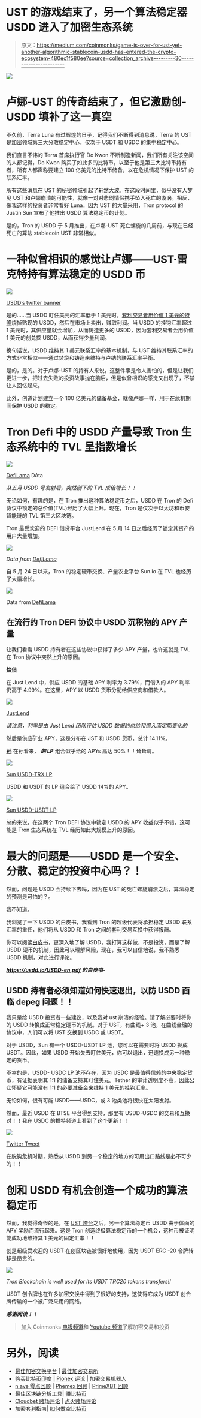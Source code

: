 # UST 的游戏结束了，另一个算法稳定器 USDD 进入了加密生态系统

> 原文：<https://medium.com/coinmonks/game-is-over-for-ust-yet-another-algorithmic-stablecoin-usdd-has-entered-the-crypto-ecosystem-480ec1f580ee?source=collection_archive---------30----------------------->

![](img/be51d4fb5153bee7d8220d2e1bf8705a.png)

# 卢娜-UST 的传奇结束了，但它激励创-USDD 填补了这一真空

不久前，Terra Luna 有过辉煌的日子，记得我们不断得到消息说，Terra 的 UST 是加密领域第三大分散稳定中心，仅次于 USDT 和 USDC 的集中稳定中心。

我们直言不讳的 Terra 首席执行官 Do Kwon 不断制造新闻，我们所有关注该空间的人都记得，Do Kwon 购买了如此多的比特币，以至于他是第三大比特币持有者，所有人都声称要建立 100 亿美元的比特币储备，以在危机情况下保护 UST 的联系汇率。

所有这些消息在 UST 的秘密领域引起了轩然大波。在这段时间里，似乎没有人梦见 UST 和卢娜崩溃的可能性，就像一对对悲剧情侣携手坠入死亡的漩涡。相反，像我这样的投资者非常看好 Luna，因为 UST 的大量采用，Tron protocol 的 Justin Sun 宣布了他推出 USDD 算法稳定币的计划。

是的，Tron 的 USDD 于 5 月推出，在卢娜-UST 死亡螺旋的几周前，与现在已经死亡的算法 stablecoin UST 非常相似。

# 一种似曾相识的感觉让卢娜——UST·雷克特持有算法稳定的 USDD 币

![](img/a60da92ec498e90a092397a3edaab5c4.png)

[USDD’s twitter banner](https://twitter.com/usddio)

是的……当 USDD 盯住美元的汇率低于 1 美元时，[套利交易者用价值 1 美元的特隆](https://decrypt.co/101643/tron-becomes-defi-third-largest-blockchain-thanks-terra-like-stablecoin)烧掉贴现的 USDD，然后在市场上卖出，赚取利润。当 USDD 的挂钩汇率超过 1 美元时，其供应量就会增加，从而铸造更多的 USDD，因为套利交易者会用价值 1 美元的创兑换 USDD，从而获得少量利润。

换句话说，USDD 维持其 1 美元联系汇率的基本机制，与 UST 维持其联系汇率的方式非常相似——通过焚烧和铸造来维持与卢纳的联系汇率平衡。

是的，是的。对于卢娜-UST 的持有人来说，这整件事是令人害怕的，但是让我们更进一步，把过去失败的投资故事抛在脑后，但是似曾相识的感觉又出现了，不禁让人回忆起来。

此外，创道计划建立一个 100 亿美元的储备基金，就像卢娜一样，用于在危机期间保护 USDD 的稳定。

# Tron Defi 中的 USDD 产量导致 Tron 生态系统中的 TVL 呈指数增长

![](img/bf5c1583002d0f9498c1d595feff0f18.png)

[DefiLama](https://defillama.com/chains) DAta

*从五月 USDD 号发射后，突然创下的 TVL 成倍增长！！*

无论如何，有趣的是，在 Tron 推出这种算法稳定币之后，USDD 在 Tron 的 Defi 协议中锁定的总价值(TVL)经历了大幅上升。现在，Tron 是仅次于以太坊和币安智能链的 TVL 第三大区块链。

Tron 最受欢迎的 DEFI 借贷平台 JustLend 在 5 月 14 日之后经历了锁定其资产的用户大量增加。

![](img/6bc8ccd6993164f62c175880985e934f.png)

*Data from* [*DefiLama*](https://defillama.com/protocol/justlend)

自 5 月 24 日以来，Tron 的稳定硬币交换、产量农业平台 Sun.io 在 TVL 也经历了大幅增长。

![](img/2e77f39dbc2b65e082b7f85e1a9b563a.png)

Data from [DefiLama](https://defillama.com/protocol/sun.io)

## 在流行的 Tron DEFI 协议中 USDD 沉积物的 APY 产量

让我们看看 USDD 持有者在这些协议中获得了多少 APY 产量，也许这就是 TVL 在 Tron 协议中突然上升的原因。

[**恰借**](https://justlend.just.network/#/market)

在 Just Lend 中，供应 USDD 的基础 APY 利率为 3.79%，而借入的 APY 利率仍高于 4.99%。在这里，APY 以 USDD 货币分配给供应商和借款人。

![](img/fe5f11ed87c20ad7f23f14bee71d6a46.png)

[JustLend](https://justlend.just.network/#/marketDetail?jtokenAddress=TX7kybeP6UwTBRHLNPYmswFESHfyjm9bAS)

*请注意，利率是由 Just Lend 团队评估 USDD 数据的供给和借入而定期变化的*

然后是供应矿业 APY，这是分布在 JST 和 USDD 货币，总计 14.11%。

[**孙**](https://sun.io/#/home)
在孙看来， ***的 LP*** 组合似乎给的 APYs 高达 50%！！耸耸肩。

![](img/5188cf0d67eef39b3e9f9fb97bdd9604.png)

[Sun USDD-TRX LP](https://sun.io/#/stake?search=TSJWbBJAS8HgQCMJfY5drVwYDa7JBAm6Es)

USDD 和 USDT 的 LP 组合给了 USDD 14%的 APY。

![](img/371a93aeb9d78ddf4385f202047c4858.png)

[Sun USDD-USDT LP](https://sun.io/#/stake?search=TNLcz8A9hGKbTNJ6b6C1GTyigwxURbWzkM)

总的来说，在这两个 Tron DEFI 协议中锁定 USDD 的 APY 收益似乎不错，这可能是 Tron 生态系统在 TVL 经历如此大规模上升的原因。

# 最大的问题是——USDD 是一个安全、分散、稳定的投资中心吗？！

然而，问题是 USDD 会持续下去吗，因为在 UST 的死亡螺旋崩溃之后，算法稳定的预测是可怕的？。

我不知道。

我浏览了一下 USDD 的白皮书，我看到 Tron 的超级代表将承担稳定 USDD 联系汇率的重任，他们将从 USDD 和 Tron 之间的套利交易互换中获得报酬。

你可以阅读[白皮书](https://usdd.io/USDD-en.pdf)，更深入地了解 USDD，我打算这样做，不是投资，而是了解 USDD 硬币的机制，因此可以理解风险，现在，我可以自信地说，我不熟悉 USDD 机制，对此进行评论。

***https://usdd.io/USDD-en.pdf 的白皮书-***

## USDD 持有者必须知道如何快速退出，以防 USDD 面临 depeg 问题！！

我只是给 USDD 投资者一些建议，以及我对 ust 崩溃的经验。请了解必要时将你的 USDD 转换成正常稳定硬币的机制。对于 UST，有曲线+ 3 池，在曲线金融的协议中，人们可以将 UST 交换到 USDC 或 USDT。

对于 USDD，Sun 有一个 USDD-USDT LP 池，您可以在需要时将 USDD 换成 USDT。因此，如果 USDD 开始失去盯住美元，你可以退出，迅速换成另一种稳定的货币。

不幸的是，USDD- USDC LP 池不存在，因为 USDC 是最值得信赖的中央稳定货币，有证据表明其 1:1 的储备支持其盯住美元。Tether 的审计透明度不高，因此公众怀疑它可能没有 1:1 的必要准备金来维持 1 美元的挂钩汇率。

无论如何，很有可能 USDD——USDC，或 3 池类池将很快在太阳发射。

然而，最近 USDD 在 BTSE 平台得到支持，那里有 USDD-USDC 的交易和互换对！！我在 USDC 的推特频道上看到了这个更新！！

![](img/18f0efa14c66a7bdc01858efeffbfa37.png)

[Twitter Tweet](https://twitter.com/usddio/status/1532383555711475713?s=20&t=Mv_Af9g7lGJIDJHd5-_rqg)

在脱钩危机时期，熟悉从 USDD 到另一个稳定的地方的可用出口路线是必不可少的！！

# 创和 USDD 有机会创造一个成功的算法稳定币

然而，我觉得奇怪的是，在 [UST 垮台](/@kikctikcy/understanding-the-death-spiral-finish-of-ust-from-the-lastest-crypto-market-crash-chapter-85205ea36e11)之后，另一个算法稳定币 USDD 由于体面的 APY 奖励而流行起来。这是 Tron 创造终极算法稳定币的一个机会，这种币被证明能成功地维持其 1 美元的固定汇率！！

创是超级受欢迎的 USDT 在创区块链被很好地使用，因为 USDT ERC -20 令牌转移是昂贵的。

![](img/2d0638277b7a0618a1be3c86a792a94c.png)

*Tron Blockchain is well used for its USDT TRC20 tokens transfers!!*

USDT 创令牌也在许多加密交换中得到了很好的支持，这使得它成为 USDT 创令牌传输的一个被广泛采用的网络。

***感谢阅读！！***

> 加入 Coinmonks [电报频道](https://t.me/coincodecap)和 [Youtube 频道](https://www.youtube.com/c/coinmonks/videos)了解加密交易和投资

# 另外，阅读

*   [最佳加密交换平台](https://coincodecap.com/best-crypto-swap-platforms) | [最佳加密交易所](https://coincodecap.com/crypto-exchange)
*   [购买比特币印度](/coinmonks/buy-bitcoin-in-india-feb50ddfef94) | [Pionex 评论](/coinmonks/pionex-review-exchange-with-crypto-trading-bot-1e459d0191ea) | [加密交易机器人](/coinmonks/crypto-trading-bot-c2ffce8acb2a)
*   [n ave 零点回顾](/coinmonks/ngrave-zero-review-c465cf8307fc) | [Phemex 回顾](/coinmonks/phemex-review-4cfba0b49e28) | [PrimeXBT 回顾](/coinmonks/primexbt-review-88e0815be858)
*   最佳[区块链分析](https://bitquery.io/blog/best-blockchain-analysis-tools-and-software)工具| [赚比特币](/coinmonks/earn-bitcoin-6e8bd3c592d9)
*   [Cloudbet 赌场评论](https://coincodecap.com/cloudbet-casino-review) | [点火赌场评论](https://coincodecap.com/ignition-casino-review)
*   [加密套利](/coinmonks/crypto-arbitrage-guide-how-to-make-money-as-a-beginner-62bfe5c868f6)指南| [如何做空比特币](/coinmonks/how-to-short-bitcoin-568a2d0b4ae5)